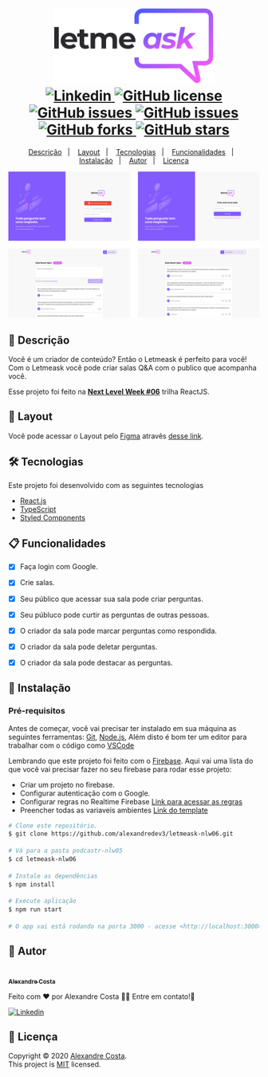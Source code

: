 <h1 align="center">
  <img width="320px" src="./.github/images/logo.svg" />
  <br />
  <a href="https://www.linkedin.com/in/alexandre-costa-401699199">
    <img alt="Linkedin" src="https://img.shields.io/badge/-Alexandre%20Costa-29B6D1?label=Linkedin&logo=linkedin&style=flat-square">
  </a>
  <a href="https://github.com/alexandredev3/letmeask-nlw06/.github/docs/LICENSE.txt">
    <img alt="GitHub license" src="https://img.shields.io/license/alexandredev3/letmeask-nlw06?logo=mint&style=flat-square">
  </a>
  <a href="https://github.com/alexandredev3/letmeask-nlw06/issues">
    <img alt="GitHub issues" src="https://img.shields.io/github/issues/alexandredev3/letmeask-nlw06?color=29B6D1&style=flat-square">
  </a>
  <a href="https://github.com/alexandredev3/letmeask-nlw06/issues?q=is%3Aissue+is%3Aclosed">
    <img alt="GitHub issues" src="https://badgen.net/github/closed-issues/alexandredev3/letmeask-nlw06?color=29B6D1&style=flat-square">
  </a>
  <a href="https://github.com/alexandredev3/letmeask-nlw06/network">
    <img alt="GitHub forks" src="https://img.shields.io/github/forks/alexandredev3/letmeask-nlw06?color=29B6D1&style=flat-square">
  </a>
  <a href="https://github.com/alexandredev3/letmeask-nlw06/stargazers">
    <img alt="GitHub stars" src="https://img.shields.io/github/stars/alexandredev3/letmeask-nlw06?color=29B6D1&style=flat-square">
  </a>
</h1>
<p align="center">
  <a href="#page_facing_up-descrição">Descrição</a>&nbsp;&nbsp;&nbsp;|&nbsp;&nbsp;&nbsp;
  <a href="#art-Layout">Layout</a>&nbsp;&nbsp;&nbsp;|&nbsp;&nbsp;&nbsp;
  <a href="#-tecnologias">Tecnologias</a>&nbsp;&nbsp;&nbsp;|&nbsp;&nbsp;&nbsp;
  <a href="#clipboard-Funcionalidades">Funcionalidades</a>&nbsp;&nbsp;&nbsp;|&nbsp;&nbsp;&nbsp;
  <a href="#closed_book-instalação">Instalação</a>&nbsp;&nbsp;&nbsp;|&nbsp;&nbsp;&nbsp;
  <a href="#man-Autor">Autor</a>&nbsp;&nbsp;&nbsp;|&nbsp;&nbsp;&nbsp;
  <a href="#memo-Licença">Licença</a>
</p>

<img src="./.github/images/app_preview.svg" />

## :page_facing_up: Descrição
Você é um criador de conteúdo? Então o Letmeask é perfeito para você! Com o Letmeask você pode criar salas Q&A com o publico que acompanha você.

Esse projeto foi feito na <a href="https://nextlevelweek.com/inscricao/6"><strong>Next Level Week #06</strong></a> trilha ReactJS.

## :art: Layout
Você pode acessar o Layout pelo <a href="https://www.figma.com">Figma<a> atravês <a href="https://www.figma.com/file/q6C9n8nZCZfCQ7aly6JzEy/Letmeask-(Copy)?node-id=2606%3A1635">desse link<a>.

## 🛠 Tecnologias
Este projeto foi desenvolvido com as seguintes tecnologias

- [React.js](https://pt-br.reactjs.org/)
- [TypeScript](https://www.typescriptlang.org/)
- [Styled Components](https://styled-components.com/)

## :clipboard: Funcionalidades
- [x] Faça login com Google.
- [x] Crie salas.
- [x] Seu público que acessar sua sala pode criar perguntas.
- [x] Seu públuco pode curtir as perguntas de outras pessoas.
- [x] O criador da sala pode marcar perguntas como respondida.
- [x] O criador da sala pode deletar perguntas.
- [x] O criador da sala pode destacar as perguntas.


## :closed_book: Instalação

### Pré-requisitos
Antes de começar, você vai precisar ter instalado em sua máquina as seguintes ferramentas:
[Git](https://git-scm.com), [Node.js](https://nodejs.org/en/), Além disto é bom ter um editor para trabalhar com o código como [VSCode](https://code.visualstudio.com/)

Lembrando que este projeto foi feito com o <a href="https://firebase.google.com/">Firebase</a>.
Aqui vai uma lista do que você vai precisar fazer no seu firebase para rodar esse projeto:
  - Criar um projeto no firebase.
  - Configurar autenticação com o Google.
  - Configurar regras no Realtime Firebase <a href="./.github/docs/rules.json">Link para acessar as regras</a>
  - Preencher todas as variaveis ambientes <a href="./.env.template">Link do template</a>

```bash
# Clone este repositório.
$ git clone https://github.com/alexandredev3/letmeask-nlw06.git

# Vá para a pasta podcastr-nlw05
$ cd letmeask-nlw06

# Instale as dependências
$ npm install 

# Execute aplicação
$ npm run start

# O app vai está rodando na porta 3000 - acesse <http://localhost:3000>
```

## :man: Autor

<a href="https://github.com/alexandredev3/">
 <img src="https://avatars0.githubusercontent.com/u/61118233?s=400&u=37870397a9363ce5e768975c05e95a5f5d323ca1&v=4" width="70px;" alt=""/>
 <br />
 <sub><b>Alexandre Costa</b></sub>
</a>


Feito com ❤️ por Alexandre Costa :wave::wave: Entre em contato!🚀

<a href="https://www.linkedin.com/in/alexandre-costa-dos-santos">
  <img alt="Linkedin" src="https://img.shields.io/badge/-Alexandre%20Costa-9871F5?label=Linkedin&logo=linkedin&style=flat-square">
</a>


## :memo: Licença

Copyright © 2020 [Alexandre Costa](https://github.com/alexandredev3).<br />
This project is [MIT](./.github/docs/LICENSE.txt) licensed.
